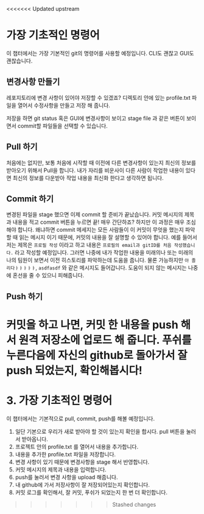 <<<<<<< Updated upstream
# 가장 기초적인 명령어



이 챕터에서는 가장 기본적인 git의 명령어를 사용할 예정입니다. CLI도 괜찮고 GUI도 괜찮습니다.

## 변경사항 만들기
레포지토리에 변경 사항이 있어야 저장할 수 있겠죠? 디렉토리 안에 있는 profile.txt 파일을 열어서 수정사항을 만들고 저장 해 줍니다.

저장을 하면 git status 혹은 GUI에 변경사항이 보이고 stage file 과 같은 버튼이 보이면서 commit할 파일들을 선택할 수 있습니다.

## Pull 하기
처음에는 없지만, 보통 처음에 시작할 때 이전에 다른 변경사항이 있는지 최신의 정보를 받아오기 위해서 Pull을 합니다. 내가 자리를 비운사이 다른 사람이 작업한 내용이 있다면 최신의 정보를 다운받아 작업 내용을 최신화 한다고 생각하면 됩니다.

## Commit 하기
변경된 파일을 stage 했으면 이제 commit 할 준비가 끝났습니다.
커밋 메시지의 제목과 내용을 적고 commit 버튼을 누르면 끝! 매우 간단하죠? 하지만 이 과정은 매우 조심해야 합니다.
왜냐하면 commit 메세지는 모든 사람들이 이 커밋이 무엇을 했는지 파악할 때 읽는 메시지 이기 때문에, 커밋의 내용을 잘 설명할 수 있어야 합니다. 예를 들어서 저는 제목은 `프로필 작성` 이라고 하고 내용은 `프로필의 email과 gitID를 처음 작성했습니다.` 라고 작성할 예정입니다. 그러면 나중에 내가 작업한 내용을 미래의나 또는 미래의 나의 팀원이 보면서 이전 히스토리를 파악하는데 도움을 줍니다. 물론 가능하지만 `아 졸리다ㅏㅏㅏㅏㅏ`, `asdfasdf` 와 같은 메시지도 들어갑니다. 도움이 되지 않는 메시지는 나중에 혼선을 줄 수 있으니 피해줍니다.

## Push 하기
커밋을 하고 나면, 커밋 한 내용을 push 해서 원격 저장소에 업로드 해 줍니다. 푸쉬를 누른다음에 자신의 github로 돌아가서 잘 push 되었는지, 확인해봅시다!
=======
# 3. 가장 기초적인 명령어

이 챕터에서는 기본적으로 pull, commit, push를 해볼 예정입니다.

1. 일단 기본으로 우리가 새로 받아야 할 것이 있는지 확인을 합시다. pull 버튼을 눌러서 받아옵니다.
2. 프로젝트 안의 profile.txt 를 열어서 내용을 추가합니다.
3. 내용을 추가한 profile.txt 파일을 저장합니다.
4. 변경 사항이 있기 때문에 변경사항을 stage 해서 반영합니다.
5. 커밋 메시지의 제목과 내용을 입력합니다.
6. push를 눌러서 변경 사항을 upload 해줍니다.
7. 내 github에 가서 저장사항이 잘 저장되어있는지 확인합니다.
8. 커밋 로그를 확인해서, 잘 커밋, 푸쉬가 되었는지 한 번 더 확인합니다.
>>>>>>> Stashed changes
